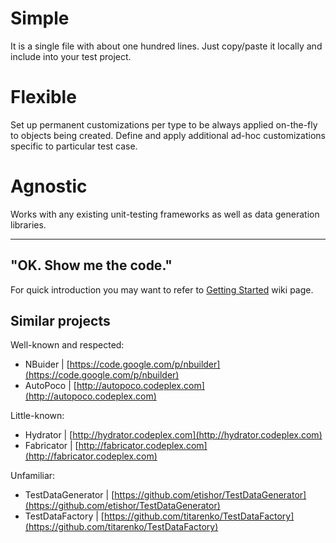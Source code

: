# Simple
 
It is a single file with about one hundred lines. Just copy/paste it locally and include into your test project.


# Flexible

Set up permanent customizations per type to be always applied on-the-fly to objects being created. Define and apply additional ad-hoc customizations specific to particular test case.


# Agnostic

Works with any existing unit-testing frameworks as well as data generation libraries.

---

## "OK. Show me the code."

For quick introduction you may want to refer to [Getting Started](https://github.com/igor-toporet/simply-test-data/wiki/Getting-Started) wiki page.


## Similar projects

Well-known and respected:

- NBuider | [https://code.google.com/p/nbuilder](https://code.google.com/p/nbuilder)
- AutoPoco | [http://autopoco.codeplex.com](http://autopoco.codeplex.com)

Little-known:

- Hydrator | [http://hydrator.codeplex.com](http://hydrator.codeplex.com)
- Fabricator | [http://fabricator.codeplex.com](http://fabricator.codeplex.com)

Unfamiliar:

- TestDataGenerator | [https://github.com/etishor/TestDataGenerator](https://github.com/etishor/TestDataGenerator)
- TestDataFactory | [https://github.com/titarenko/TestDataFactory](https://github.com/titarenko/TestDataFactory)
